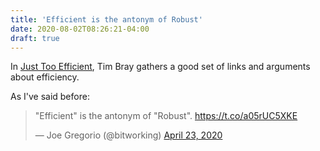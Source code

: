 ```yaml
---
title: 'Efficient is the antonym of Robust'
date: 2020-08-02T08:26:21-04:00
draft: true
---
```


In [Just Too Efficient](https://www.tbray.org/ongoing/When/202x/2020/07/05/Too-Efficient), Tim Bray
gathers a good set of links and arguments about efficiency.

As I've said before:

<blockquote class="twitter-tweet"><p lang="en" dir="ltr">&quot;Efficient&quot; is the antonym of &quot;Robust&quot;. <a href="https://t.co/a05rUC5XKE">https://t.co/a05rUC5XKE</a></p>&mdash; Joe Gregorio (@bitworking) <a href="https://twitter.com/bitworking/status/1253340898399670272?ref_src=twsrc%5Etfw">April 23, 2020</a></blockquote> <script async src="https://platform.twitter.com/widgets.js" charset="utf-8"></script>
